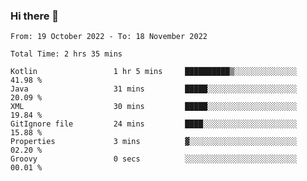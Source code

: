 ### Hi there 👋

<!--START_SECTION:waka-->

```text
From: 19 October 2022 - To: 18 November 2022

Total Time: 2 hrs 35 mins

Kotlin                 1 hr 5 mins     ██████████▒░░░░░░░░░░░░░░   41.98 %
Java                   31 mins         █████░░░░░░░░░░░░░░░░░░░░   20.09 %
XML                    30 mins         █████░░░░░░░░░░░░░░░░░░░░   19.84 %
GitIgnore file         24 mins         ████░░░░░░░░░░░░░░░░░░░░░   15.88 %
Properties             3 mins          ▓░░░░░░░░░░░░░░░░░░░░░░░░   02.20 %
Groovy                 0 secs          ░░░░░░░░░░░░░░░░░░░░░░░░░   00.01 %
```

<!--END_SECTION:waka-->

<!--
**jaimesalcedo1/jaimesalcedo1** is a ✨ _special_ ✨ repository because its `README.md` (this file) appears on your GitHub profile.

Here are some ideas to get you started:

- 🔭 I’m currently working on ...
- 🌱 I’m currently learning ...
- 👯 I’m looking to collaborate on ...
- 🤔 I’m looking for help with ...
- 💬 Ask me about ...
- 📫 How to reach me: ...
- 😄 Pronouns: ...
- ⚡ Fun fact: ...
-->
